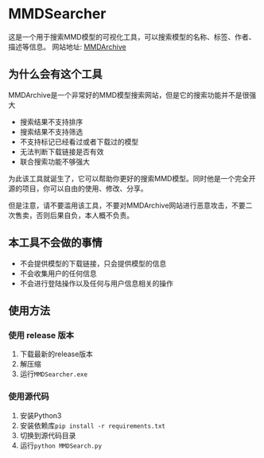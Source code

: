 # MMDSearcher

这是一个用于搜索MMD模型的可视化工具，可以搜索模型的名称、标签、作者、描述等信息。
网站地址: [MMDArchive](https://mmda.booru.org/)

## 为什么会有这个工具

MMDArchive是一个非常好的MMD模型搜索网站，但是它的搜索功能并不是很强大

- 搜索结果不支持排序
- 搜索结果不支持筛选
- 不支持标记已经看过或者下载过的模型
- 无法判断下载链接是否有效
- 联合搜索功能不够强大

为此该工具就诞生了，它可以帮助你更好的搜索MMD模型。同时他是一个完全开源的项目，你可以自由的使用、修改、分享。

但是注意，请不要滥用该工具，不要对MMDArchive网站进行恶意攻击，不要二次售卖，否则后果自负，本人概不负责。

## 本工具不会做的事情

- 不会提供模型的下载链接，只会提供模型的信息
- 不会收集用户的任何信息
- 不会进行登陆操作以及任何与用户信息相关的操作

## 使用方法

### 使用 release 版本

1. 下载最新的release版本
2. 解压缩
3. 运行`MMDSearcher.exe`

### 使用源代码

1. 安装Python3
2. 安装依赖库`pip install -r requirements.txt`
3. 切换到源代码目录
4. 运行`python MMDSearch.py`
